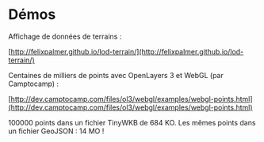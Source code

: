 <!SLIDE>

# Démos

Affichage de données de terrains :

[http://felixpalmer.github.io/lod-terrain/](http://felixpalmer.github.io/lod-terrain/)

Centaines de milliers de points avec OpenLayers 3 et WebGL (par Camptocamp) :

[http://dev.camptocamp.com/files/ol3/webgl/examples/webgl-points.html](http://dev.camptocamp.com/files/ol3/webgl/examples/webgl-points.html)

100000 points dans un fichier TinyWKB de 684 KO. Les mêmes points dans un
fichier GeoJSON : 14 MO !


